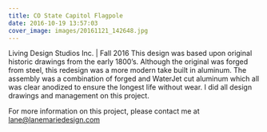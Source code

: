 ```yaml
---
title: CO State Capitol Flagpole
date: 2016-10-19 13:57:03
cover_image: images/20161121_142648.jpg
---
```

Living Design Studios Inc. | Fall 2016
This design was based upon original historic drawings from the early 1800’s. Although the original was forged from steel, this redesign was a more modern take built in aluminum. The assembly was a combination of forged and WaterJet cut aluminum which all was clear anodized to ensure the longest life without wear. I did all design drawings and management on this project.

For more information on this project, please contact me at lane@lanemariedesign.com
